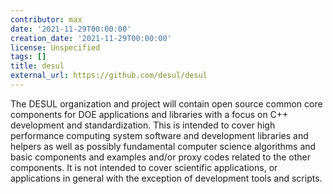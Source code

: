 ```yaml
---
contributor: max
date: '2021-11-29T00:00:00'
creation_date: '2021-11-29T00:00:00'
license: Unspecified
tags: []
title: desul
external_url: https://github.com/desul/desul
---
```


The DESUL organization and project will contain open source common core components for DOE applications and libraries
with a focus on C++ development and standardization. This is intended to cover high performance computing system
software and development libraries and helpers as well as possibly fundamental computer science algorithms and basic
components and examples and/or proxy codes related to the other components. It is not intended to cover scientific
applications, or applications in general with the exception of development tools and scripts.
